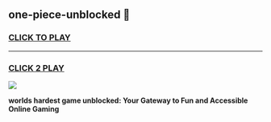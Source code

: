 
## one-piece-unblocked 👋
<h3>
<a href="https://premium.freeplayer.one?title=one-piece-unblocked&ref=14F">CLICK TO PLAY</a></h3>
<hr>

<h3>
<a href="https://premium.freeplayer.one?title=one-piece-unblocked&ref=14F">CLICK 2 PLAY</a>
  
</h3>

<a href="https://premium.freeplayer.one?title=one-piece-unblocked&ref=12F/"><img src="https://clearcache.store/games.png"></a>


**worlds hardest game unblocked: Your Gateway to Fun and Accessible Online Gaming**
